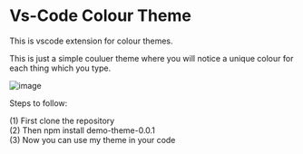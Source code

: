 # Vs-Code Colour Theme
This is vscode extension for colour themes.

This is just a simple couluer theme where you will notice a unique colour for each thing which you type.

![image](https://user-images.githubusercontent.com/64297786/113442264-5b2b9280-940d-11eb-904a-27e60bdecfa7.png)


Steps to follow:

 (1) First clone the repository<br />
 (2) Then npm install demo-theme-0.0.1<br />
 (3) Now you can use my theme in your code<br />
